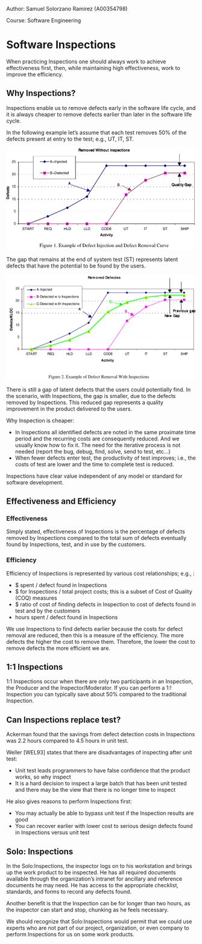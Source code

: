 Author: Samuel Solorzano Ramirez (A00354798)

Course: Software Engineering

Software Inspections
=====

When practicing Inspections one should always work to achieve effectiveness first, then, while maintaining high effectiveness, work to improve the efficiency.

Why Inspections?
-----

Inspections enable us to remove defects early in the software life cycle, and it is always cheaper to remove defects earlier than later in the software life cycle.

In the following example let’s assume that each test removes 50% of the defects present at entry to the
test; e.g., UT, IT, ST.

![Without Inspections](WithoutInspection.png "Without Inspections")

The gap that remains at the end of system test (ST) represents latent defects that have the potential to be found by the users.

![With Inspections](WithInspection.png "With Inspections")

There is still a gap of latent defects that the users could potentially find. In the scenario, with Inspections, the gap is smaller, due to the defects removed by Inspections. This reduced gap represents a quality improvement in the product delivered to the users.

Why Inspection is cheaper:

- In Inspections all identified defects are noted in the same proximate time period and the recurring costs are consequently reduced. And we usually know how to fix it. The need for the iterative process is not needed (report the bug, debug, find, solve, send to test, etc...)
- When fewer defects enter test, the productivity of test improves; i.e., the costs of test are lower and the time to complete test is reduced.

Inspections have clear value independent of any model or standard for software development.

Effectiveness and Efficiency
-----

### Effectiveness

Simply stated, effectiveness of Inspections is the percentage of defects removed by Inspections compared to the total sum of defects eventually found by Inspections, test, and in use by the customers.

### Efficiency

Efficiency of Inspections is represented by various cost relationships; e.g., :

- $ spent / defect found in Inspections
- $ for Inspections / total project costs; this is a subset of Cost of Quality (COQ) measures
- $ ratio of cost of finding defects in Inspection to cost of defects found in test and by the customers
- hours spent / defect found in Inspections

We use Inspections to find defects earlier because the costs for defect removal are reduced, then this is a measure of the efficiency. The more defects the higher the cost to remove them. Therefore, the lower the cost to remove defects the more efficient we are.

1:1 Inspections
-----

1:1 Inspections occur when there are only two participants in an Inspection, the Producer and the Inspector/Moderator. If you can perform a 1:! Inspection you can typically save about 50% compared to the traditional Inspection.


Can Inspections replace test?
-----

Ackerman found that the savings from defect detection costs in Inspections was 2.2 hours compared to 4.5 hours in unit test.

Weller [WEL93] states that there are disadvantages of inspecting after unit test:

- Unit test leads programmers to have false confidence that the product works, so why inspect
- It is a hard decision to inspect a large batch that has been unit tested and there may be the view that there is no longer time to inspect

He also gives reasons to perform Inspections first:
- You may actually be able to bypass unit test if the Inspection results are good
- You can recover earlier with lower cost to serious design defects found in Inspections versus unit test

Solo: Inspections
-----

In the Solo:Inspections, the inspector logs on to his workstation and brings up the work product to be inspected. He has all required documents available through the organization’s intranet for ancillary and reference documents he may need. He has access to the appropriate checklist, standards, and forms to record any defects found.

Another benefit is that the Inspection can be for longer than two hours, as the inspector can start and stop, chunking as he feels necessary.

We should recognize that Solo:Inspections would permit that we could use experts who are not part of our project, organization, or even company to perform Inspections for us on some work products.
